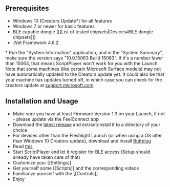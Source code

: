 ## Prerequisites

* Windows 10 (Creators Update*) for all features
* Windows 7 or newer for basic features
* BLE capable dongle ([[List of tested chipsets|Devices#BLE dongle chipsets]])
* .Net Framework 4.6.2

\* Run the "System Information" application, and in the "System Summary", make sure the version says "10.0.15063 Build 15063". If it's a number lower than 15063, that means ScriptPlayer won't work for you with the Launch. Note that some machines (like certain Microsoft Surface models) may not have automatically updated to the Creators update yet. It could also be that your machine has updates turned off, in which case you can check for the creators update at [support.microsoft.com](https://support.microsoft.com/en-us/instantanswers/d4efb316-79f0-1aa1-9ef3-dcada78f3fa0/get-the-windows-10-creators-update).

## Installation and Usage

* Make sure you have at least Firmware Version 1.3 on your Launch, if not - please update via the FeelConnect app
* Download the [latest release](https://github.com/FredTungsten/ScriptPlayer/releases) and extract/install it to a directory of your choice
* For devices other than the Fleshlight Launch (or when using a OS olter than Windows 10 Creators update), download and install [Buttplug](http://github.com/metafetish/buttplug-csharp/releases)
* Read [this](https://metafetish.club/t/using-buttplug-with-scriptplayer/68)
* Start ScriptPlayer and let it register for BLE access (Setup should already have taken care of that)
* Customize your [[Settings]]
* Get yourself some [[Scripts]] and the corresponding videos
* Familiarize yourself with the [[Controls]]
* Enjoy